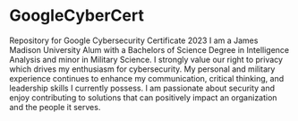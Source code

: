 # GoogleCyberCert
Repository for Google Cybersecurity Certificate 2023
I am a James Madison University Alum with a Bachelors of Science Degree in Intelligence Analysis and minor in Military Science. I strongly value our right to privacy which drives my enthusiasm for cybersecurity. My personal and military experience continues to enhance my communication, critical thinking, and leadership skills I currently possess. I am passionate about security and enjoy contributing to solutions that can positively impact an organization and the people it serves.
